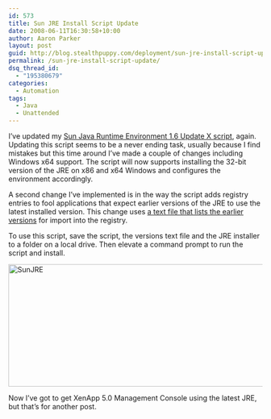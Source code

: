 ```yaml
---
id: 573
title: Sun JRE Install Script Update
date: 2008-06-11T16:30:58+10:00
author: Aaron Parker
layout: post
guid: http://blog.stealthpuppy.com/deployment/sun-jre-install-script-update
permalink: /sun-jre-install-script-update/
dsq_thread_id:
  - "195380679"
categories:
  - Automation
tags:
  - Java
  - Unattended
---
```

I&#8217;ve updated my [Sun Java Runtime Environment 1.6 Update X script](http://stealthpuppy.com/unattended/unattended-install-sun-java-runtime-environment-16-update-3), again. Updating this script seems to be a never ending task, usually because I find mistakes but this time around I&#8217;ve made a couple of changes including Windows x64 support. The script will now supports installing the 32-bit version of the JRE on x86 and x64 Windows and configures the environment accordingly.

A second change I&#8217;ve implemented is in the way the script adds registry entries to fool applications that expect earlier versions of the JRE to use the latest installed version. This change uses [a text file that lists the earlier versions](http://stealthpuppy.com/wp-content/uploads/2008/06/versions.txt) for import into the registry.

To use this script, save the script, the versions text file and the JRE installer to a folder on a local drive. Then elevate a command prompt to run the script and install.

<img border="0" alt="SunJRE" src="http://stealthpuppy.com/wp-content/uploads/2008/06/sunjre.png" width="577" height="243" /> 

Now I&#8217;ve got to get XenApp 5.0 Management Console using the latest JRE, but that&#8217;s for another post.